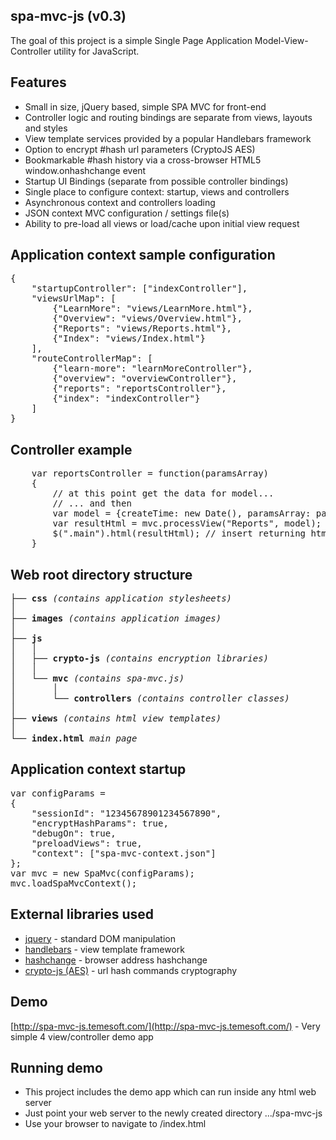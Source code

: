 spa-mvc-js (v0.3)
-----------------

The goal of this project is a simple Single Page Application Model-View-Controller utility for JavaScript.

Features
--------
* Small in size, jQuery based, simple SPA MVC for front-end
* Controller logic and routing bindings are separate from views, layouts and styles
* View template services provided by a popular Handlebars framework
* Option to encrypt #hash url parameters (CryptoJS AES)
* Bookmarkable #hash history via a cross-browser HTML5 window.onhashchange event
* Startup UI Bindings (separate from possible controller bindings)
* Single place to configure context: startup, views and controllers
* Asynchronous context and controllers loading
* JSON context MVC configuration / settings file(s)
* Ability to pre-load all views or load/cache upon initial view request

Application context sample configuration
----------------------------------------
<pre>
{
    "startupController": ["indexController"],
    "viewsUrlMap": [
        {"LearnMore": "views/LearnMore.html"},
        {"Overview": "views/Overview.html"},
        {"Reports": "views/Reports.html"},
        {"Index": "views/Index.html"}
    ],
    "routeControllerMap": [
        {"learn-more": "learnMoreController"},
        {"overview": "overviewController"},
        {"reports": "reportsController"},
        {"index": "indexController"}
    ]
}
</pre>


Controller example
------------------
<pre>
    var reportsController = function(paramsArray)
    {
        // at this point get the data for model...
        // ... and then
        var model = {createTime: new Date(), paramsArray: paramsArray, someNewParam: receivedJsonData};
        var resultHtml = mvc.processView("Reports", model);  // html template views/Reports.html
        $(".main").html(resultHtml); // insert returning html into the dom
    }
</pre>


Web root directory structure
----------------------------
<pre>
├── <b>css</b> <em>(contains application stylesheets)</em>
│
├── <b>images</b> <em>(contains application images)</em>
│
├── <b>js</b>
│   │
│   ├── <b>crypto-js</b> <em>(contains encryption libraries)</em>
│   │
│   └── <b>mvc</b> <em>(contains spa-mvc.js)</em>
│       │
│       └── <b>controllers</b> <em>(contains controller classes)</em>
│
├── <b>views</b> <em>(contains html view templates)</em>
│
└── <b>index.html</b> <em>main page</em>
</pre>


Application context startup
---------------------------
<pre>
var configParams =
{
    "sessionId": "12345678901234567890",
    "encryptHashParams": true,
    "debugOn": true,
    "preloadViews": true,
    "context": ["spa-mvc-context.json"]
};
var mvc = new SpaMvc(configParams);
mvc.loadSpaMvcContext();
</pre>


External libraries used
-----------------------

* [jquery](http://jquery.com/) - standard DOM manipulation
* [handlebars](http://handlebarsjs.com/) - view template framework
* [hashchange](http://benalman.com/projects/jquery-hashchange-plugin/) - browser address hashchange
* [crypto-js (AES)](https://code.google.com/p/crypto-js/) - url hash commands cryptography


Demo
----
[http://spa-mvc-js.temesoft.com/](http://spa-mvc-js.temesoft.com/) - Very simple 4 view/controller demo app


Running demo
------------
* This project includes the demo app which can run inside any html web server
* Just point your web server to the newly created directory .../spa-mvc-js
* Use your browser to navigate to /index.html

